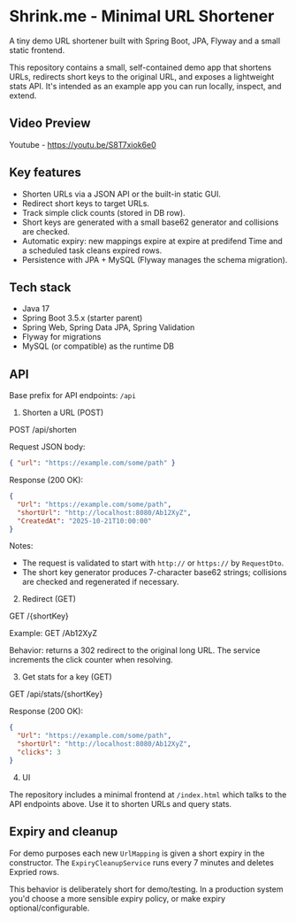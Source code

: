 # Shrink.me - Minimal URL Shortener

A tiny demo URL shortener built with Spring Boot, JPA, Flyway and a small static frontend.

This repository contains a small, self-contained demo app that shortens URLs, redirects short keys to the original URL, and exposes a lightweight stats API. It's intended as an example app you can run locally, inspect, and extend.

## Video Preview

Youtube - https://youtu.be/S8T7xiok6e0

## Key features

- Shorten URLs via a JSON API or the built-in static GUI.
- Redirect short keys to target URLs.
- Track simple click counts (stored in DB row).
- Short keys are generated with a small base62 generator and collisions are checked.
- Automatic expiry: new mappings expire at expire at predifend Time and a scheduled task cleans expired rows.
- Persistence with JPA + MySQL (Flyway manages the schema migration).

## Tech stack

- Java 17
- Spring Boot 3.5.x (starter parent)
- Spring Web, Spring Data JPA, Spring Validation
- Flyway for migrations
- MySQL (or compatible) as the runtime DB

## API

Base prefix for API endpoints: `/api`

1) Shorten a URL (POST)

POST /api/shorten

Request JSON body:

```json
{ "url": "https://example.com/some/path" }
```

Response (200 OK):

```json
{
  "Url": "https://example.com/some/path",
  "shortUrl": "http://localhost:8080/Ab12XyZ",
  "CreatedAt": "2025-10-21T10:00:00"
}
```

Notes:
- The request is validated to start with `http://` or `https://` by `RequestDto`.
- The short key generator produces 7-character base62 strings; collisions are checked and regenerated if necessary.

2) Redirect (GET)

GET /{shortKey}

Example: GET /Ab12XyZ

Behavior: returns a 302 redirect to the original long URL. The service increments the click counter when resolving.

3) Get stats for a key (GET)

GET /api/stats/{shortKey}

Response (200 OK):

```json
{
  "Url": "https://example.com/some/path",
  "shortUrl": "http://localhost:8080/Ab12XyZ",
  "clicks": 3
}
```

4) UI

The repository includes a minimal frontend at `/index.html` which talks to the API endpoints above. Use it to shorten URLs and query stats.


## Expiry and cleanup

For demo purposes each new `UrlMapping` is given a short expiry in the constructor. The `ExpiryCleanupService` runs every 7 minutes and deletes Expried rows.

This behavior is deliberately short for demo/testing. In a production system you'd choose a more sensible expiry policy, or make expiry optional/configurable.
